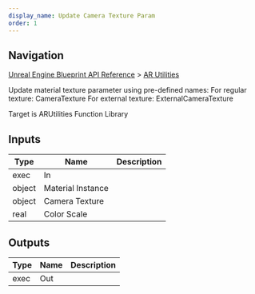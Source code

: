 ```yaml
---
display_name: Update Camera Texture Param
order: 1
---
```

## Navigation

[Unreal Engine Blueprint API Reference](https://dev.epicgames.com/documentation/en-us/unreal-engine/BlueprintAPI) > [AR Utilities](https://dev.epicgames.com/documentation/en-us/unreal-engine/BlueprintAPI/ARUtilities)

Update material texture parameter using pre-defined names:
For regular texture: CameraTexture
For external texture: ExternalCameraTexture

Target is ARUtilities Function Library

## Inputs

| Type | Name | Description |
| --- | --- | --- |
| exec | In |  |
| object | Material Instance |  |
| object | Camera Texture |  |
| real | Color Scale |  |

## Outputs

| Type | Name | Description |
| --- | --- | --- |
| exec | Out |  |
